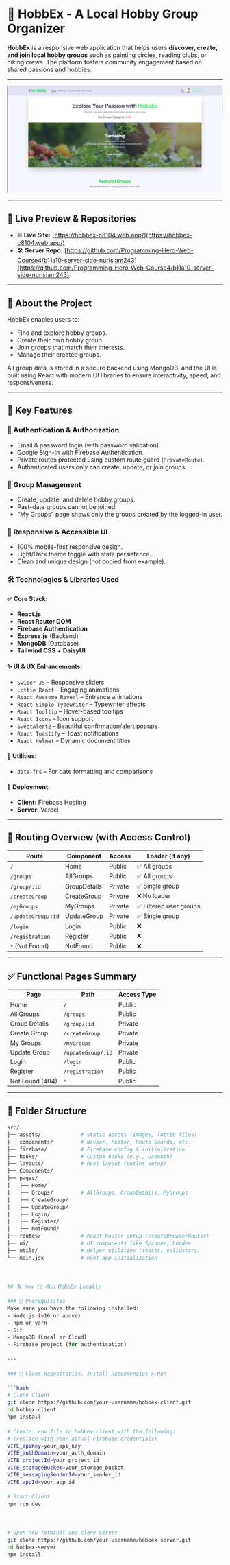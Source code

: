 # 🎨 HobbEx - A Local Hobby Group Organizer

**HobbEx** is a responsive web application that helps users **discover, create, and join local hobby groups** such as painting circles, reading clubs, or hiking crews. The platform fosters community engagement based on shared passions and hobbies.

---

![HobbEx Home Page](src/assets/Screenshot_95.png)

---

## 🔗 Live Preview & Repositories

- 🌐 **Live Site:** [https://hobbex-c8104.web.app/](https://hobbex-c8104.web.app/)
- 🛠️ **Server Repo:** [https://github.com/Programming-Hero-Web-Course4/b11a10-server-side-nurislam243](https://github.com/Programming-Hero-Web-Course4/b11a10-server-side-nurislam243)

---


## 📌 About the Project

HobbEx enables users to:
- Find and explore hobby groups.
- Create their own hobby group.
- Join groups that match their interests.
- Manage their created groups.

All group data is stored in a secure backend using MongoDB, and the UI is built using React with modern UI libraries to ensure interactivity, speed, and responsiveness.

---

## 🚀 Key Features

### 🔐 Authentication & Authorization
- Email & password login (with password validation).
- Google Sign-In with Firebase Authentication.
- Private routes protected using custom route guard (`PrivateRoute`).
- Authenticated users only can create, update, or join groups.

### 🎯 Group Management
- Create, update, and delete hobby groups.
- Past-date groups cannot be joined.
- “My Groups” page shows only the groups created by the logged-in user.

### 📱 Responsive & Accessible UI
- 100% mobile-first responsive design.
- Light/Dark theme toggle with state persistence.
- Clean and unique design (not copied from example).

### 🛠️ Technologies & Libraries Used

#### ✅ Core Stack:
- **React.js**
- **React Router DOM**
- **Firebase Authentication**
- **Express.js** (Backend)
- **MongoDB** (Database)
- **Tailwind CSS** + **DaisyUI**

#### ✨ UI & UX Enhancements:
- `Swiper JS` – Responsive sliders
- `Lottie React` – Engaging animations
- `React Awesome Reveal` – Entrance animations
- `React Simple Typewriter` – Typewriter effects
- `React Tooltip` – Hover-based tooltips
- `React Icons` – Icon support
- `SweetAlert2` – Beautiful confirmation/alert popups
- `React Toastify` – Toast notifications
- `React Helmet` – Dynamic document titles

#### 🧰 Utilities:
- `date-fns` – For date formatting and comparisons

#### 🚀 Deployment:
- **Client:** Firebase Hosting
- **Server:** Vercel

---

## 🧭 Routing Overview (with Access Control)

| Route                 | Component         | Access     | Loader (if any)                       |
|----------------------|------------------|------------|---------------------------------------|
| `/`                  | Home             | Public     | ✅ All groups                          |
| `/groups`            | AllGroups        | Public     | ✅ All groups                          |
| `/group/:id`         | GroupDetails     | Private    | ✅ Single group                        |
| `/createGroup`       | CreateGroup      | Private    | ❌ No loader                           |
| `/myGroups`          | MyGroups         | Private    | ✅ Filtered user groups                |
| `/updateGroup/:id`   | UpdateGroup      | Private    | ✅ Single group                        |
| `/login`             | Login            | Public     | ❌                                     |
| `/registration`      | Register         | Public     | ❌                                     |
| `*` (Not Found)      | NotFound         | Public     | ❌                                     |

---

## ✅ Functional Pages Summary

| Page             | Path                 | Access Type |
|------------------|----------------------|-------------|
| Home             | `/`                  | Public      |
| All Groups       | `/groups`            | Public      |
| Group Details    | `/group/:id`         | Private     |
| Create Group     | `/createGroup`       | Private     |
| My Groups        | `/myGroups`          | Private     |
| Update Group     | `/updateGroup/:id`   | Private     |
| Login            | `/login`             | Public      |
| Register         | `/registration`      | Public      |
| Not Found (404)  | `*`                  | Public      |

---

## 🧩 Folder Structure

```bash
src/
├── assets/             # Static assets (images, lottie files)
├── components/         # Navbar, Footer, Route Guards, etc.
├── firebase/           # Firebase config & initialization
├── hooks/              # Custom hooks (e.g., useAuth)
├── layouts/            # Root layout (outlet setup)
├── Components/
├── pages/
│   ├── Home/
│   ├── Groups/         # AllGroups, GroupDetails, MyGroups
│   ├── CreateGroup/
│   ├── UpdateGroup/
│   ├── Login/
│   ├── Register/
│   ├── NotFound/
├── routes/             # React Router setup (createBrowserRouter)
├── ui/                 # UI components like Spinner, Loader
├── utils/              # Helper utilities (toasts, validators)
└── main.jsx            # Root app initialization



## 🛠️ How to Run HobbEx Locally

### 🔧 Prerequisites
Make sure you have the following installed:
- Node.js (v16 or above)
- npm or yarn
- Git
- MongoDB (Local or Cloud)
- Firebase project (for authentication)

---

### 📁 Clone Repositories, Install Dependencies & Run

```bash
# Clone Client
git clone https://github.com/your-username/hobbex-client.git
cd hobbex-client
npm install

# Create .env file in hobbex-client with the following:
# (replace with your actual Firebase credentials)
VITE_apiKey=your_api_key
VITE_authDomain=your_auth_domain
VITE_projectId=your_project_id
VITE_storageBucket=your_storage_bucket
VITE_messagingSenderId=your_sender_id
VITE_appId=your_app_id

# Start Client
npm run dev



# Open new terminal and clone Server
git clone https://github.com/your-username/hobbex-server.git
cd hobbex-server
npm install



